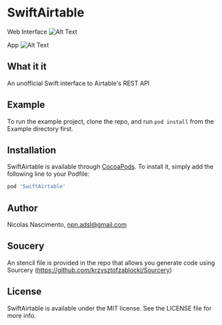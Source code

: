 
# SwiftAirtable

Web Interface
![Alt Text](https://github.com/nicolasnascimento/SwiftAirtable/blob/master/SwiftAirtableDemo2.gif)

App
![Alt Text](https://github.com/nicolasnascimento/SwiftAirtable/blob/master/SwiftAirtableDemo.gif)

## What it it
An unofficial Swift interface to Airtable's REST API

## Example
To run the example project, clone the repo, and run `pod install` from the Example directory first.

## Installation

SwiftAirtable is available through [CocoaPods](http://cocoapods.org). To install
it, simply add the following line to your Podfile:

```ruby
pod 'SwiftAirtable'
```

## Author

Nicolas Nascimento, npn.adsl@gmail.com

## Soucery

An stencil file is provided in the repo that allows you generate code using Sourcery (https://github.com/krzysztofzablocki/Sourcery)

## License

SwiftAirtable is available under the MIT license. See the LICENSE file for more info.
